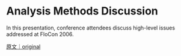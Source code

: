 
# Analysis Methods Discussion

In this presentation, conference attendees discuss high-level issues addressed at FloCon 2006.

[原文｜original](https://insights.sei.cmu.edu/library/analysis-methods-discussion/)
        